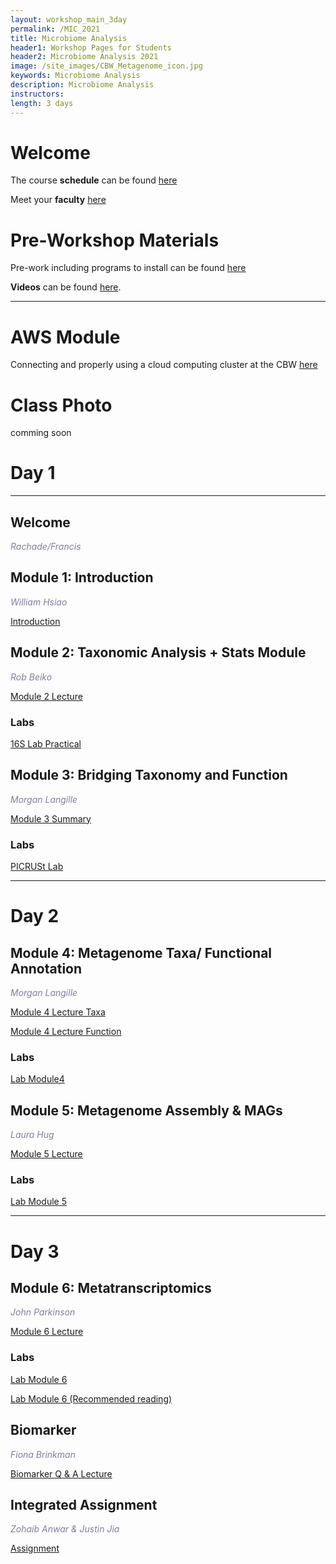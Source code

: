 ```yaml
---
layout: workshop_main_3day
permalink: /MIC_2021
title: Microbiome Analysis
header1: Workshop Pages for Students
header2: Microbiome Analysis 2021
image: /site_images/CBW_Metagenome_icon.jpg
keywords: Microbiome Analysis
description: Microbiome Analysis
instructors:
length: 3 days
---
```


# Welcome <a id="welcome"></a>

The course **schedule** can be found [here](https://bioinformaticsdotca.github.io/MIC_2021_schedule)

Meet your **faculty** [here](https://drive.google.com/file/d/1DzG9Vr980R2g82RJUClMrIkaVZaOFZ1s/view?usp=sharing)

# Pre-Workshop Materials <a id="preworkshop"></a>

Pre-work including programs to install can be found [here](https://forms.gle/oC9FRKBG4eqkgwhZ9)

**Videos** can be found [here](https://bioinformaticsdotca.github.io/MIC_2021_prework).

***

# AWS Module <a id="preworkshop"></a>

Connecting and properly using a cloud computing cluster at the CBW [here](https://bioinformaticsdotca.github.io/AWS_v2_2021)

# Class Photo

comming soon

# Day 1 <a id="day1"></a>

***

## Welcome

*<font color="#827e9c"> Rachade/Francis</font>*

## Module 1: Introduction

*<font color="#827e9c">William Hsiao</font>* 

[Introduction](https://drive.google.com/file/d/1r1lFaED1KbV516jNx_TzouWnX1W8XMnx/view?usp=sharing)

## Module 2: Taxonomic Analysis + Stats Module

*<font color="#827e9c">Rob Beiko</font>*  

[Module 2 Lecture](https://drive.google.com/file/d/1OEB4wKVPYZVb73BSEucgM5IfBdVYvDmL/view?usp=sharing)

### Labs

[16S Lab Practical](https://bioinformaticsdotca.github.io/MIC_2021_Module2_lab)

## Module 3: Bridging Taxonomy and Function

*<font color="#827e9c">Morgan Langille</font>*  

[Module 3 Summary](https://drive.google.com/file/d/1GPh_jm5xkMJ4O96BHzv1RbMu_BEKfr7F/view?usp=sharing)


### Labs
[PICRUSt Lab](https://bioinformaticsdotca.github.io/MIC_2021_Module3_lab)


***

# Day 2 <a id="day2"></a>

## Module 4: Metagenome Taxa/ Functional Annotation

*<font color="#827e9c">Morgan Langille</font>*  

[Module 4 Lecture Taxa](https://drive.google.com/file/d/1gp66bMxROKINW_n1tnjl_kBJnel0S-FQ/view?usp=sharing)

[Module 4 Lecture Function](https://drive.google.com/file/d/1Z59GR0NrvwDlrv0X5Fp1pRZ-NtEQdpGE/view?usp=sharing)

### Labs

[Lab Module4](https://bioinformaticsdotca.github.io/MIC_2021_Module4_lab)

## Module 5: Metagenome Assembly & MAGs

*<font color="#827e9c">Laura Hug</font>*  

[Module 5 Lecture]()

### Labs
[Lab Module 5]()

***

# Day 3 <a id="day2"></a>

## Module 6: Metatranscriptomics

*<font color="#827e9c">John Parkinson</font>*  

[Module 6 Lecture](https://drive.google.com/file/d/1IWrfrk_JFTgkdqMNKvumI14rMqhTEFft/view?usp=sharing)

### Labs

[Lab Module 6](https://bioinformaticsdotca.github.io/MIC_2021_Module6_lab)

[Lab Module 6 (Recommended reading)](https://doi.org/10.1101/2021.02.23.432558)



## Biomarker

*<font color="#827e9c">Fiona Brinkman</font>*  

[Biomarker Q & A Lecture](https://drive.google.com/file/d/1GHNkpOJhE4cwY9nTOJ3btvAEFw1pIRsr/view)

## Integrated Assignment

*<font color="#827e9c">Zohaib Anwar & Justin Jia</font>*

[Assignment](https://bioinformaticsdotca.github.io/MIC_2021_IntA_lab)
